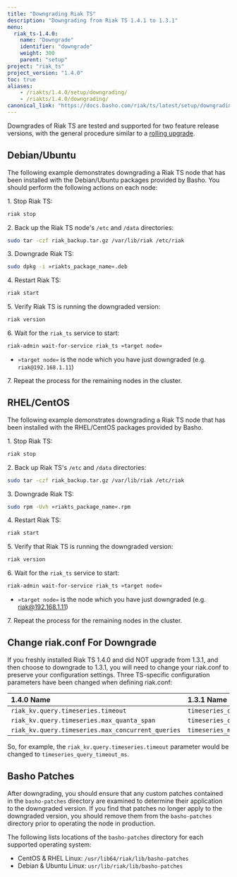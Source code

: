 ```yaml
---
title: "Downgrading Riak TS"
description: "Downgrading from Riak TS 1.4.1 to 1.3.1"
menu:
  riak_ts-1.4.0:
    name: "Downgrade"
    identifier: "downgrade"
    weight: 300
    parent: "setup"
project: "riak_ts"
project_version: "1.4.0"
toc: true
aliases:
    - /riakts/1.4.0/setup/downgrading/
    - /riakts/1.4.0/downgrading/
canonical_link: "https://docs.basho.com/riak/ts/latest/setup/downgrading/"
---
```


[ts upgrade]: /riak/ts/1.4.0/setup/upgrading
[change riakconf]: #change-riak-conf-before-downgrade

Downgrades of Riak TS are tested and supported for two feature release
versions, with the general procedure similar to a
[rolling upgrade][ts upgrade].

## Debian/Ubuntu

The following example demonstrates downgrading a Riak TS node that has been
installed with the Debian/Ubuntu packages provided by Basho. You should perform the following actions on each node:

1\. Stop Riak TS:

```bash
riak stop
```

2\. Back up the Riak TS node's `/etc` and `/data` directories:

```bash
sudo tar -czf riak_backup.tar.gz /var/lib/riak /etc/riak
```

3\. Downgrade Riak TS:

```bash
sudo dpkg -i »riakts_package_name«.deb
```

4\. Restart Riak TS:

```bash
riak start
```

5\. Verify Riak TS is running the downgraded version:

```bash
riak version
```

6\. Wait for the `riak_ts` service to start:

```bash
riak-admin wait-for-service riak_ts »target node«
```

* `»target node«` is the node which you have just downgraded (e.g.
`riak@192.168.1.11`)

7\. Repeat the process for the remaining nodes in the cluster.

## RHEL/CentOS

The following example demonstrates downgrading a Riak TS node that has been
installed with the RHEL/CentOS packages provided by Basho.

1\. Stop Riak TS:

```bash
riak stop
```

2\. Back up Riak TS's `/etc` and `/data` directories:

```bash
sudo tar -czf riak_backup.tar.gz /var/lib/riak /etc/riak
```

3\. Downgrade Riak TS:

```bash
sudo rpm -Uvh »riakts_package_name«.rpm
```

4\. Restart Riak TS:

```bash
riak start
```

5\. Verify that Riak TS is running the downgraded version:

```bash
riak version
```

6\. Wait for the `riak_ts` service to start:

```bash
riak-admin wait-for-service riak_ts »target node«
```

* `»target node«` is the node which you have just downgraded (e.g.
riak@192.168.1.11)

7\. Repeat the process for the remaining nodes in the cluster.

## Change riak.conf For Downgrade

If you freshly installed Riak TS 1.4.0 and did NOT upgrade from 1.3.1, and then choose to downgrade to 1.3.1, you will need to change your riak.conf to preserve your configuration settings. Three TS-specific configuration parameters have been changed when defining riak.conf:

1.4.0 Name | 1.3.1 Name
:----------|:-------------|
`riak_kv.query.timeseries.timeout`|`timeseries_query_timeout_ms`
`riak_kv.query.timeseries.max_quanta_span`|`timeseries_query_max_quanta_span`
`riak_kv.query.timeseries.max_concurrent_queries`|`timeseries_max_concurrent_queries`

So, for example, the `riak_kv.query.timeseries.timeout` parameter would be changed to `timeseries_query_timeout_ms`.

## Basho Patches

After downgrading, you should ensure that any custom patches contained in
the `basho-patches` directory are examined to determine their
application to the downgraded version. If you find that patches no longer
apply to the downgraded version, you should remove them from the
`basho-patches` directory prior to operating the node in production.

The following lists locations of the `basho-patches` directory for
each supported operating system:

- CentOS & RHEL Linux: `/usr/lib64/riak/lib/basho-patches`
- Debian & Ubuntu Linux: `usr/lib/riak/lib/basho-patches`
